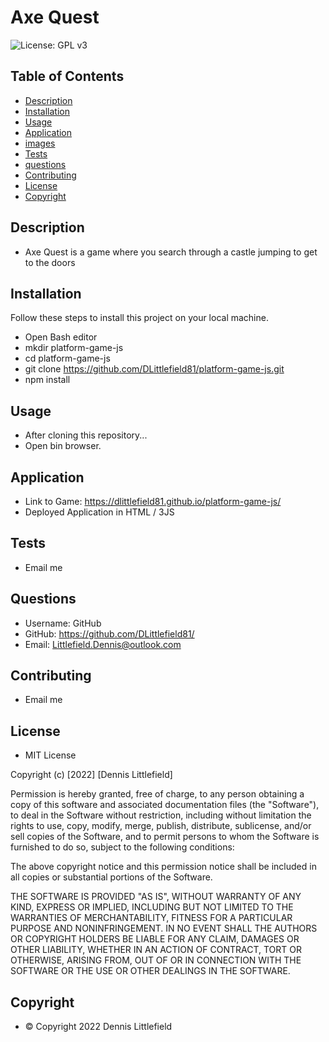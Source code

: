 # Axe Quest

![License: GPL v3](https://img.shields.io/badge/License-GPLv3-blue.svg)

## Table of Contents

- [Description](#description)
- [Installation](#installation)
- [Usage](#usage)
- [Application](#application)
- [images](#images)
- [Tests](#tests)
- [questions](#questions)
- [Contributing](#contributing)
- [License](#license)
- [Copyright](#copyright)

## Description

- Axe Quest is a game where you search through a castle jumping to get to the doors

## Installation

Follow these steps to install this project on your local machine.

- Open Bash editor
- mkdir platform-game-js
- cd platform-game-js
- git clone https://github.com/DLittlefield81/platform-game-js.git
- npm install

## Usage

- After cloning this repository...
- Open bin browser.

## Application

- Link to Game: https://dlittlefield81.github.io/platform-game-js/
- Deployed Application in HTML / 3JS 



## Tests

- Email me

## Questions

- Username: GitHub
- GitHub: https://github.com/DLittlefield81/
- Email: Littlefield.Dennis@outlook.com

## Contributing

- Email me

## License

- MIT License

Copyright (c) [2022] [Dennis Littlefield]

Permission is hereby granted, free of charge, to any person obtaining a copy
of this software and associated documentation files (the "Software"), to deal
in the Software without restriction, including without limitation the rights
to use, copy, modify, merge, publish, distribute, sublicense, and/or sell
copies of the Software, and to permit persons to whom the Software is
furnished to do so, subject to the following conditions:

The above copyright notice and this permission notice shall be included in all
copies or substantial portions of the Software.

THE SOFTWARE IS PROVIDED "AS IS", WITHOUT WARRANTY OF ANY KIND, EXPRESS OR
IMPLIED, INCLUDING BUT NOT LIMITED TO THE WARRANTIES OF MERCHANTABILITY,
FITNESS FOR A PARTICULAR PURPOSE AND NONINFRINGEMENT. IN NO EVENT SHALL THE
AUTHORS OR COPYRIGHT HOLDERS BE LIABLE FOR ANY CLAIM, DAMAGES OR OTHER
LIABILITY, WHETHER IN AN ACTION OF CONTRACT, TORT OR OTHERWISE, ARISING FROM,
OUT OF OR IN CONNECTION WITH THE SOFTWARE OR THE USE OR OTHER DEALINGS IN THE
SOFTWARE.

## Copyright

- © Copyright 2022 Dennis Littlefield
